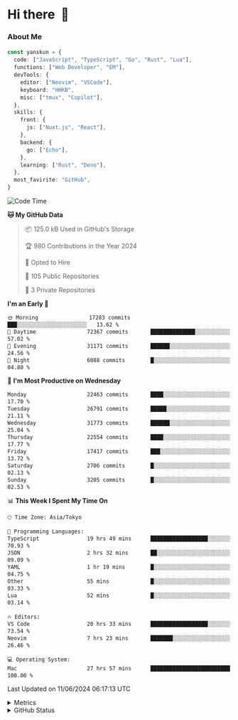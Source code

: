 # Hi there&nbsp; :wave:

### About Me

```ts
const yanskun = {
  code: ["JavaScript", "TypeScript", "Go", "Rust", "Lua"],
  functions: ["Web Developer", "EM"],
  devTools: {
    editor: ["Neovim", "VSCode"],
    keyboard: "HHKB",
    misc: ["tmux", "Copilot"],
  },
  skills: {
    front: {
      js: ["Nuxt.js", "React"],
    },
    backend: {
      go: ["Echo"],
    },
    learning: ["Rust", "Deno"],
  },
  most_favirite: "GitHub",
}
```

<!--START_SECTION:waka-->
![Code Time](http://img.shields.io/badge/Code%20Time-861%20hrs%2048%20mins-blue)

**🐱 My GitHub Data** 

> 📦 125.0 kB Used in GitHub's Storage 
 > 
> 🏆 980 Contributions in the Year 2024
 > 
> 💼 Opted to Hire
 > 
> 📜 105 Public Repositories 
 > 
> 🔑 3 Private Repositories 
 > 
**I'm an Early 🐤** 

```text
🌞 Morning                17283 commits       ███░░░░░░░░░░░░░░░░░░░░░░   13.62 % 
🌆 Daytime                72367 commits       ██████████████░░░░░░░░░░░   57.02 % 
🌃 Evening                31171 commits       ██████░░░░░░░░░░░░░░░░░░░   24.56 % 
🌙 Night                  6088 commits        █░░░░░░░░░░░░░░░░░░░░░░░░   04.80 % 
```
📅 **I'm Most Productive on Wednesday** 

```text
Monday                   22463 commits       ████░░░░░░░░░░░░░░░░░░░░░   17.70 % 
Tuesday                  26791 commits       █████░░░░░░░░░░░░░░░░░░░░   21.11 % 
Wednesday                31773 commits       ██████░░░░░░░░░░░░░░░░░░░   25.04 % 
Thursday                 22554 commits       ████░░░░░░░░░░░░░░░░░░░░░   17.77 % 
Friday                   17417 commits       ███░░░░░░░░░░░░░░░░░░░░░░   13.72 % 
Saturday                 2706 commits        █░░░░░░░░░░░░░░░░░░░░░░░░   02.13 % 
Sunday                   3205 commits        █░░░░░░░░░░░░░░░░░░░░░░░░   02.53 % 
```


📊 **This Week I Spent My Time On** 

```text
🕑︎ Time Zone: Asia/Tokyo

💬 Programming Languages: 
TypeScript               19 hrs 49 mins      ██████████████████░░░░░░░   70.93 % 
JSON                     2 hrs 32 mins       ██░░░░░░░░░░░░░░░░░░░░░░░   09.09 % 
YAML                     1 hr 19 mins        █░░░░░░░░░░░░░░░░░░░░░░░░   04.75 % 
Other                    55 mins             █░░░░░░░░░░░░░░░░░░░░░░░░   03.33 % 
Lua                      52 mins             █░░░░░░░░░░░░░░░░░░░░░░░░   03.14 % 

🔥 Editors: 
VS Code                  20 hrs 33 mins      ██████████████████░░░░░░░   73.54 % 
Neovim                   7 hrs 23 mins       ███████░░░░░░░░░░░░░░░░░░   26.46 % 

💻 Operating System: 
Mac                      27 hrs 57 mins      █████████████████████████   100.00 % 
```


 Last Updated on 11/06/2024 06:17:13 UTC
<!--END_SECTION:waka-->

<details>
  <summary>Metrics</summary>
  <img src="https://github.com/yanskun/yanskun/blob/main/github-metrics.svg" alt="Metrics">
</details>

<details>
  <summary>GitHub Status</summary>
  <picture>
    <source media="(prefers-color-scheme: dark)" srcset="https://raw.githubusercontent.com/yanskun/yanskun/master/profile-summary-card-output/nord_dark/0-profile-details.svg">
   <img src="https://raw.githubusercontent.com/yanskun/yanskun/master/profile-summary-card-output/default/0-profile-details.svg">
  </picture>
  <br>
  <picture>
    <source media="(prefers-color-scheme: dark)" srcset="https://raw.githubusercontent.com/yanskun/yanskun/master/profile-summary-card-output/nord_dark/1-repos-per-language.svg">
   <img src="https://raw.githubusercontent.com/yanskun/yanskun/master/profile-summary-card-output/default/1-repos-per-language.svg">
  </picture>
  <picture>
    <source media="(prefers-color-scheme: dark)" srcset="https://raw.githubusercontent.com/yanskun/yanskun/master/profile-summary-card-output/nord_dark/2-most-commit-language.svg">
   <img src="https://raw.githubusercontent.com/yanskun/yanskun/master/profile-summary-card-output/default/2-most-commit-language.svg">
  </picture>
  <br>
  <picture>
    <source media="(prefers-color-scheme: dark)" srcset="https://raw.githubusercontent.com/yanskun/yanskun/master/profile-summary-card-output/nord_dark/3-stats.svg">
   <img src="https://raw.githubusercontent.com/yanskun/yanskun/master/profile-summary-card-output/default/3-stats.svg">
  </picture>
  <picture>
    <source media="(prefers-color-scheme: dark)" srcset="https://raw.githubusercontent.com/yanskun/yanskun/master/profile-summary-card-output/nord_dark/4-productive-time.svg">
   <img src="https://raw.githubusercontent.com/yanskun/yanskun/master/profile-summary-card-output/default/4-productive-time.svg">
  </picture>
</details>
